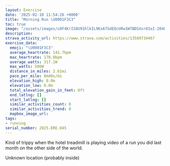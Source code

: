 ```yaml
---
layout: Exercise
date: '2025-02-10 11:54:26 +0000'
title: "Morning Run \U0001F3C3"
toc: true
image: "/assets/images/u9F4KrIS8U91hlkIL9KxA7GdEOcURw1W7BDSXxr8IeI-2048x1536.jpg.jpeg"
description:
strava_activity_url: https://www.strava.com/activities/13589734467
exercise_data:
  emoji: "\U0001F3C3"
  average_heartrate: 141.7bpm
  max_heartrate: 170.0bpm
  average_watts: 317.1W
  max_watts: 586W
  distance_in_miles: 2.61mi
  pace_per_mile: 8m40s/mi
  elevation_high: 0.0m
  elevation_low: 0.0m
  total_elevation_gain_in_feet: 0ft
  end_latlng: []
  start_latlng: []
  similar_activities_count: 0
  similar_activities_trend: 0
  mapbox_image_url:
tags:
- running
serial_number: 2025.ERE.045
---
```

Kind of trippy when the hotel treadmill is playing video of a run you did last month on the other side of the world.

Unknown location (probably inside)

